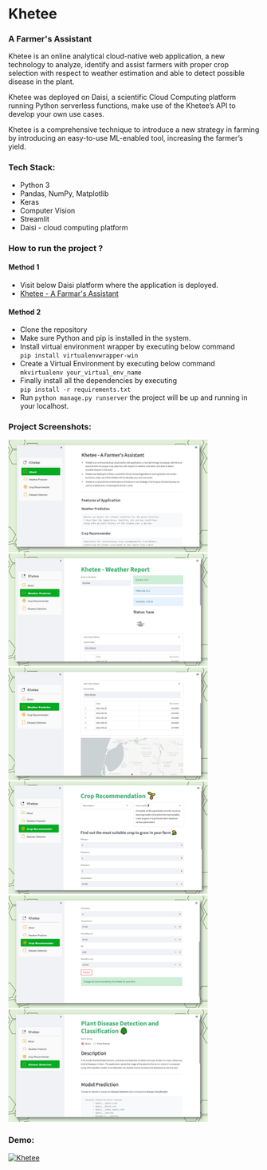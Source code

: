 # Khetee
### A Farmer's Assistant <br/>
<p>Khetee is an online analytical cloud-native web application, a new technology to analyze, identify and assist farmers with proper crop selection with respect to weather estimation and able to detect possible disease in the plant.<br/>
<p>Khetee was deployed on Daisi, a scientific Cloud Computing platform running Python serverless functions, make use of the Khetee’s API to develop your own use cases.<br/>
<p>Khetee is a comprehensive technique to introduce a new strategy in farming by introducing an easy-to-use ML-enabled tool, increasing the farmer’s yield.

### Tech Stack:
- Python 3
- Pandas, NumPy, Matplotlib
- Keras
- Computer Vision
- Streamlit
- Daisi - cloud computing platform

### How to run the project ?
#### Method 1
- Visit below Daisi platform where the application is deployed.
- [Khetee - A Farmar's Assistant](https://app.daisi.io/daisies/shabaz/Khetee%20-%20A%20Farmers%20Assistant/info)

#### Method 2
- Clone the repository 
- Make sure Python and pip is installed in the system.
- Install virtual environment wrapper by executing below command <br>
 `pip install virtualenvwrapper-win` <br>
- Create a Virtual Environment by executing below command <br>
 `mkvirtualenv your_virtual_env_name` <br>
- Finally install all the dependencies by executing <br>
 `pip install -r requirements.txt` <br>
- Run `python manage.py runserver` the project will be up and running in your localhost. 

### Project Screenshots:
<img src="https://github.com/Kingpins/Khetee/blob/main/screenshot/Slide1.JPG" width="400px"/> <img src="https://github.com/Kingpins/Khetee/blob/main/screenshot/Slide2.JPG" width="400px"/> <img src="https://github.com/Kingpins/Khetee/blob/main/screenshot/Slide3.JPG" width="400px"/> 
<img src="https://github.com/Kingpins/Khetee/blob/main/screenshot/Slide4.JPG" width="400px"/> <img src="https://github.com/Kingpins/Khetee/blob/main/screenshot/Slide5.JPG" width="400px"/> <img src="https://github.com/Kingpins/Khetee/blob/main/screenshot/Slide6.JPG" width="400px"/> 

### Demo:
 [![Khetee](https://img.youtube.com/vi/aiKIa_GyQ_M/0.jpg)](https://youtu.be/aiKIa_GyQ_M)
